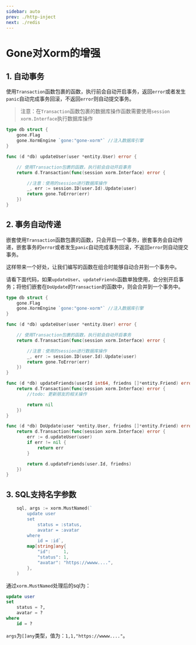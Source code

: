 ```yaml
---
sidebar: auto
prev: ./http-inject
next: ./redis
---
```


# Gone对Xorm的增强

## 1. 自动事务
使用`Transaction`函数包裹的函数，执行前会自动开启事务，返回`error`或者发生`panic`自动完成事务回滚，不返回`error`则自动提交事务。

> 注意：在`Transaction`函数包裹的数据库操作函数需要使用`session xorm.Interface`执行数据库操作

```go
type db struct {
	gone.Flag
	gone.XormEngine `gone:"gone-xorm"` //注入数据库引擎
}

func (d *db) updateUser(user *entity.User) error {

    // 使用Transaction包裹的函数，执行前会自动开启事务
	return d.Transaction(func(session xorm.Interface) error {

        //注意：使用的session进行数据库操作
		_, err := session.ID(user.Id).Update(user)
		return gone.ToError(err)
	})
}
```

## 2. 事务自动传递
嵌套使用`Transaction`函数包裹的函数，只会开启一个事务，嵌套事务会自动传递，嵌套事务的`error`或者发生`panic`自动完成事务回滚，不返回`error`则自动提交事务。

这样带来一个好处，让我们编写的函数在组合时能够自动合并到一个事务中。

请看下面代码，如果`updateUser`、`updateFriends`函数单独使用，会分别开启事务；将他们嵌套在`DoUpdate`的`Transaction`的函数中，则会合并到一个事务中。

```go
type db struct {
	gone.Flag
	gone.XormEngine `gone:"gone-xorm"` //注入数据库引擎
}

func (d *db) updateUser(user *entity.User) error {

    // 使用Transaction包裹的函数，执行前会自动开启事务
	return d.Transaction(func(session xorm.Interface) error {

        //注意：使用的session进行数据库操作
		_, err := session.ID(user.Id).Update(user)
		return gone.ToError(err)
	})
}

func (d *db) updateFriends(userId int64, friedns []*entity.Friend) error {
	return d.Transaction(func(session xorm.Interface) error {
		//todo: 更新朋友的相关操作

		return nil
	})
}

func (d *db) DoUpdate(user *entity.User, friedns []*entity.Friend) error {
	return d.Transaction(func(session xorm.Interface) error {
		err := d.updateUser(user)
		if err != nil {
			return err
		}

		return d.updateFriends(user.Id, friedns)
	})
}
```

## 3. SQL支持名字参数

```go
	sql, args := xorm.MustNamed(`
		update user
		set
		    status = :status,
			avatar = :avatar
		where
		    id = :id`,
		map[string]any{
			"id":     1,
			"status": 1,
			"avatar": "https://wwww....",
		},
	)
```
通过`xorm.MustNamed`处理后的sql为：
```sql
update user
set
    status = ?,
    avatar = ?
where
    id = ?
```

`args`为`[]any`类型，值为：`1,1,"https://wwww...."`。

